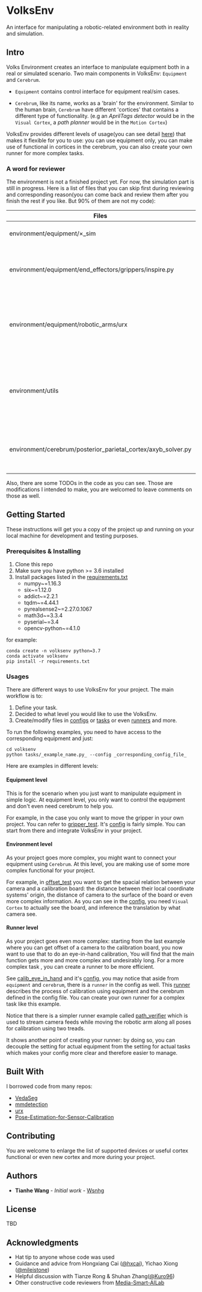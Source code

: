 # VolksEnv
An interface for manipulating a robotic-related environment both in reality
 and simulation. 

## Intro
Volks Environment creates an interface to manipulate equipment both in a real
 or simulated scenario. Two main components in VolksEnv: `Equipment` and
  `Cerebrum`.

- `Equipment` contains control interface for equipment real/sim cases. 

- `Cerebrum`, like its name, works as a 'brain' for the environment. Similar
 to the human brain, `Cerebrum` have different 'cortices' that contains a
  different type of functionality. (e.g an _AprilTags detector_ would be in
   the `Visual Cortex`, a _path planner_ would be in the `Motion Cortex`)
  
VolksEnv provides different levels of usage(you can see detail [here](#usages
)) that makes it flexible for you to use: you can use equipment only, you
 can make use of functional in cortices in the cerebrum, you can also create
  your own runner for more complex tasks.
   
### A word for reviewer
The environment is not a finished project yet. 
For now, the simulation part is still in progress. Here is a list of files
 that you can skip first during reviewing and corresponding reason(you can
  come back and review them after you finish the rest if you like. But 90% of
   them are not my code):
  
| **Files**                                                     | **Excuses**                                                                       |
|---------------------------------------------------------------|-----------------------------------------------------------------------------------|
| environment/equipment/×_sim                                   | Simulation part is still in progress                                              |
| environment/equipment/end_effectors/grippers/inspire.py       | Only slightly modified from original code provided by Inspire                     |
| environment/equipment/robotic_arms/urx                        | Only added some features such as auto reconnect, fancy movel, fancy movels        |
| environment/utils                                             | Most of files in utils are borrowed from volksseg and potentially from mmdetection |
| environment/cerebrum/posterior_parietal_cortex/axyb_solver.py | Most of codes in this file are borrowed from another repo                         |


Also, there are some TODOs in the code as you can see. Those are
 modifications I intended to make, you are welcomed to leave comments on
  those as well.

## Getting Started

These instructions will get you a copy of the project up and running on your
 local machine for development and testing purposes.

### Prerequisites & Installing

1. Clone this repo
2. Make sure you have python >= 3.6 installed
3. Install packages listed in the [requirements.txt](requirements.txt)
    - numpy~=1.16.3
    - six~=1.12.0
    - addict~=2.2.1
    - tqdm~=4.44.1
    - pyrealsense2~=2.27.0.1067
    - math3d~=3.3.4
    - pyserial~=3.4
    - opencv-python~=4.1.0
    
for example:

```
conda create -n volksenv python=3.7
conda activate volksenv
pip install -r requirements.txt
```

### Usages

There are different ways to use VolksEnv for your project. The main workflow
 is to:
1. Define your task. 
2. Decided to what level you would like to use the VolksEnv.
3. Create/modify files in [configs](configs) or [tasks](tasks) or even
 [runners](environment/runners) and more.

To run the following examples, you need to have access to the corresponding
  equipment and just:
```
cd volksenv
python tasks/_example_name.py_ --config _corresponding_config_file_
```
Here are examples in different levels:
 
#### Equipment level

This is for the scenario when you just want to manipulate equipment in simple
 logic. At equipment level, you only want to control the equipment and don't
  even need cerebrum to help you.
  
For example, in the case you only want to move the gripper in your own
 project. You can refer to [gripper_test](tasks/gripper_test.py). It's
  [config](configs/gripper_test.py) is fairly simple. You can start from
   there and integrate VolksEnv in your project.
   
#### Environment level

As your project goes more complex, you might want to connect your equipment
 using `Cerebrum`. At this level, you are making use of some more complex
  functional for your project.
 
For example, in [offset_test](tasks/offset_test.py) you want to get the
 spacial relation between your camera and a calibration board: the distance
  between their local coordinate systems' origin, the distance of camera to
   the surface of the board or even more complex information. As you can see in
    the [config](configs/offset_test.py), you need `Visual Cortex` to
     actually see the board, and inference the translation by what camera see.
    
#### Runner level

As your project goes even more complex: starting from the last example where
 you can get offset of a camera to the calibration board, you now want to use
  that to do an eye-in-hand calibration, You will find that the main function
   gets more and more complex and undesirably long. For a more complex task
   , you can create a runner to be more efficient.

See [calib_eye_in_hand](tasks/calib_eye_in_hand.py) and it's [config](configs/calib_eye_in_hand.py), you may notice that aside from
 `equipment` and `cerebrum`, there is a `runner` in the config as well. This
  [runner](environment/runners/eye_in_hand_calibrator.py) describes the
   process of calibration using equipment and the cerebrum defined in the
    config file. You can create your own runner for a complex task like this
     example. 

Notice that there is a simpler runner example called [path_verifier](environment/runners/path_verifier.py) which is used to
  stream camera feeds while moving the robotic arm along all poses for
   calibration using two treads. 
   
It shows another point of creating your runner: by doing so, you can decouple
 the setting for actual equipment from the setting for actual tasks which
  makes your config more clear and therefore easier to manage.


## Built With

I borrowed code from many repos:

* [VedaSeg](https://github.com/Media-Smart/vedaseg)
* [mmdetection](https://github.com/open-mmlab/mmdetection)
* [urx](https://github.com/SintefManufacturing/python-urx) 
* [Pose-Estimation-for-Sensor-Calibration](https://github.com/eayvali/Pose-Estimation-for-Sensor-Calibration)

## Contributing

You are welcome to enlarge the list of supported devices or useful cortex
 functional or even new cortex and more during your project.
 
## Authors

* **Tianhe Wang** - *Initial work* - [Wsnhg](https://github.com/DarthThomas)

## License

TBD

## Acknowledgments

* Hat tip to anyone whose code was used
* Guidance and advice from Hongxiang Cai ([@hxcai](http://github.com/hxcai)), 
Yichao Xiong ([@mileistone](https://github.com/mileistone))
* Helpful discussion with Tianze Rong & 
Shuhan Zhang([@Kuro96](https://github.com/Kuro96))
* Other constructive code reviewers from [Media-Smart-AILab](https://github.com/Media-Smart-AILab)
